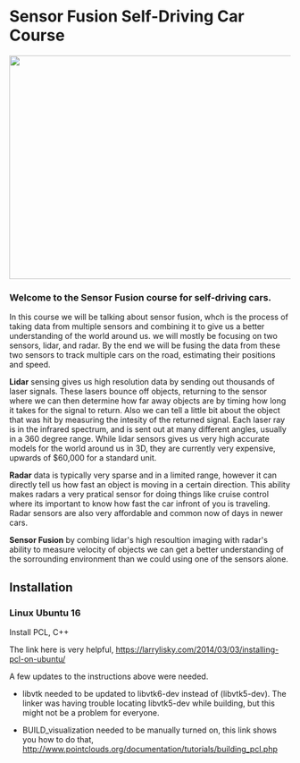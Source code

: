 # Sensor Fusion Self-Driving Car Course

<img src="https://github.com/awbrown90/SensorFusionHighway/blob/master/media/ObstacleDetectionFPS.gif" width="700" height="400" />

### Welcome to the Sensor Fusion course for self-driving cars.

In this course we will be talking about sensor fusion, whch is the process of taking data from multiple sensors and combining it to give us a better understanding of the world around us. we will mostly be focusing on two sensors, lidar, and radar. By the end we will be fusing the data from these two sensors to track multiple cars on the road, estimating their positions and speed.

**Lidar** sensing gives us high resolution data by sending out thousands of laser signals. These lasers bounce off objects, returning to the sensor where we can then determine how far away objects are by timing how long it takes for the signal to return. Also we can tell a little bit about the object that was hit by measuring the intesity of the returned signal. Each laser ray is in the infrared spectrum, and is sent out at many different angles, usually in a 360 degree range. While lidar sensors gives us very high accurate models for the world around us in 3D, they are currently very expensive, upwards of $60,000 for a standard unit.

**Radar** data is typically very sparse and in a limited range, however it can directly tell us how fast an object is moving in a certain direction. This ability makes radars a very pratical sensor for doing things like cruise control where its important to know how fast the car infront of you is traveling. Radar sensors are also very affordable and common now of days in newer cars.

**Sensor Fusion** by combing lidar's high resoultion imaging with radar's ability to measure velocity of objects we can get a better understanding of the sorrounding environment than we could using one of the sensors alone.


## Installation

### Linux Ubuntu 16

Install PCL, C++

The link here is very helpful, 
https://larrylisky.com/2014/03/03/installing-pcl-on-ubuntu/

A few updates to the instructions above were needed.

* libvtk needed to be updated to libvtk6-dev instead of (libvtk5-dev). The linker was having trouble locating libvtk5-dev while building, but this might not be a problem for everyone.

* BUILD_visualization needed to be manually turned on, this link shows you how to do that,
http://www.pointclouds.org/documentation/tutorials/building_pcl.php
